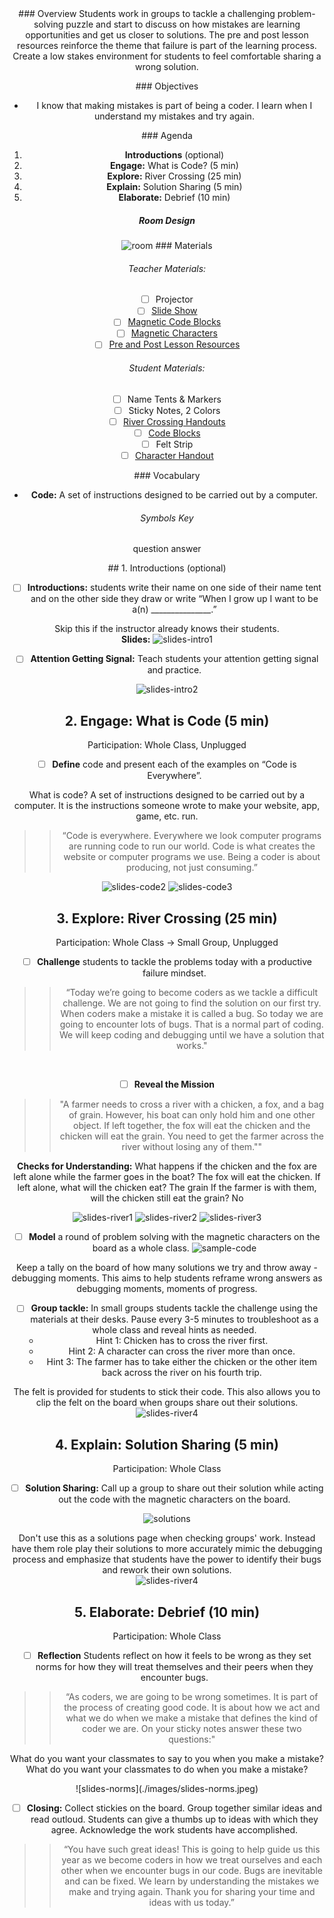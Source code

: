 <header class='header' title='I am a Coder' subtitle='Lesson 01'/>

<notable>
<iconp src='/icons/activity.png'>### Overview</iconp>
Students work in groups to tackle a challenging problem-solving puzzle and start to discuss on how mistakes are learning opportunities and get us closer to solutions. The pre and post lesson resources reinforce the theme that failure is part of the learning process. Create a low stakes environment for students to feel comfortable sharing a wrong solution.

<iconp src='/icons/objectives.png'>### Objectives</iconp>
- I know that making mistakes is part of being a coder. I learn when I understand my mistakes and try again.

<iconp src='/icons/agenda.png'>### Agenda</iconp>
1. **Introductions** (optional)
1. **Engage:** What is Code? (5 min)
1. **Explore:** River Crossing (25 min)
1. **Explain:** Solution Sharing (5 min)
1. **Elaborate:** Debrief (10 min)

##### Room Design
![room](/images/layout-groups.png)
<note>
<iconp src='/icons/materials.png'>### Materials</iconp>
###### Teacher Materials:
- [ ] Projector
- [ ] [Slide Show][slide-show]
- [ ] [Magnetic Code Blocks][Tcode-blocks]
- [ ] [Magnetic Characters][Tcharacters]
- [ ] [Pre and Post Lesson Resources][pre-post]

###### Student Materials:
- [ ] Name Tents & Markers
- [ ] Sticky Notes, 2 Colors
- [ ] [River Crossing Handouts][handout]
- [ ] [Code Blocks][code-blocks]
- [ ] Felt Strip
- [ ] [Character Handout][characters]

<iconp src='/icons/vocab.png'>### Vocabulary</iconp>
- **Code:** A set of instructions designed to be carried out by a computer.

###### Symbols Key
<iconp ml='1.65em' type='question'>question</iconp>
<iconp ml='1.65em' type='answer'>answer</iconp>
</note>

<pagebreak/>
## 1. Introductions (optional)

- [ ] **Introductions:** students write their name on one side of their name tent and on the other side they draw or write “When I grow up I want to be a(n) _______________.”

<note type="tip"> Skip this if the instructor already knows their students.
 <br/> **Slides:** ![slides-intro1](./images/slides-intro1.jpeg)</note>

- [ ] **Attention Getting Signal:** Teach students your attention getting signal and practice.

<note>![slides-intro2](images/slides-intro2.jpeg)</note>

## 2. Engage: What is Code (5 min)
Participation: Whole Class, Unplugged

- [ ] **Define** code and present each of the examples on “Code is Everywhere”.

<iconp type="question">What is code?</iconp>
<iconp type="answer">A set of instructions designed to be carried out by a computer. It is the instructions someone wrote to make your website, app, game, etc. run.</iconp>

> > “Code is everywhere. Everywhere we look computer programs are running code to run our world. Code is what creates the website or computer programs we use. Being a coder is about producing, not just consuming.”

<note>![slides-code2](./images/slides-code2.jpeg)
![slides-code3](./images/slides-code3.jpeg)</note>
<pagebreak/>

## 3. Explore: River Crossing (25 min)
Participation: Whole Class ->  Small Group, Unplugged

- [ ] **Challenge** students to tackle the problems today with a productive failure mindset.
> >  “Today we’re going to become coders as we tackle a difficult challenge. We are not going to find the solution on our first try. When coders make a mistake it is called a bug. So today we are going to encounter lots of bugs. That is a normal part of coding. We will keep coding and debugging until we have a solution that works."


<br/>

- [ ] **Reveal the Mission**
> > "A farmer needs to cross a river with a chicken, a fox, and a bag of grain. However, his boat can only hold him and one other object. If left together, the fox will eat the chicken and the chicken will eat the grain. You need to get the farmer across the river without losing any of them.""

**Checks for Understanding:**
<iconp type="question"> What happens if the chicken and the fox are left alone while the farmer goes in the boat? </iconp>
<iconp type="answer"> The fox will eat the chicken.</iconp>
<iconp type="question"> If left alone, what will the chicken eat?</iconp>
<iconp type="answer"> The grain</iconp>
<iconp type="question"> If the farmer is with them, will the chicken still eat the grain?</iconp>
<iconp type="answer"> No </iconp>

<note>![slides-river1](./images/slides-river1.jpeg)
![slides-river2](./images/slides-river2.jpeg)
![slides-river3](./images/slides-river3.jpeg)</note>

<pagebreak/>

- [ ] **Model** a round of problem solving with the magnetic characters on the board as a whole class.
![sample-code](./images/sample-code.jpeg)

<note type="tip">Keep a tally on the board of how many solutions we try and throw away - debugging moments. This aims to help students reframe wrong answers as debugging moments, moments of progress.</note>

- [ ] **Group tackle:** In small groups students tackle the challenge using the materials at their desks. Pause every 3-5 minutes to troubleshoot as a whole class and reveal hints as needed.
	- Hint 1: Chicken has to cross the river first.
	- Hint 2: A character can cross the river more than once.
	- Hint 3: The farmer has to take either the chicken or the other item back across the river on his fourth trip.

<note type="tip">The felt is provided for students to stick their code. This also allows you to clip the felt on the board when groups share out their solutions.
![slides-river4](./images/slides-river4.jpeg)</note>

<pagebreak/>

## 4. Explain: Solution Sharing (5 min)
Participation: Whole Class

- [ ] **Solution Sharing:** Call up a group to share out their solution while acting out the code with the magnetic characters on the board.

![solutions](./images/solutions.jpeg)

<note type="tip">Don't use this as a solutions page when checking groups' work. Instead have them role play their solutions to more accurately mimic the debugging process and emphasize that students have the power to identify their bugs and rework their own solutions.
<br/>
![slides-river4](./images/slides-river4.jpeg)</note>

<pagebreak/>

## 5. Elaborate: Debrief (10 min)
Participation: Whole Class

- [ ] **Reflection** Students reflect on how it feels to be wrong as they set norms for how they will treat themselves and their peers when they encounter bugs.

> > “As coders, we are going to be wrong sometimes. It is part of the process of creating good code. It is about how we act and what we do when we make a mistake that defines the kind of coder we are. On your sticky notes answer these two questions:"

<iconp type="question">What do you want your classmates to say to you when you make a mistake?</iconp>
<iconp type="question">What do you want your classmates to do when you make a mistake?</iconp>

<note>
![slides-norms](./images/slides-norms.jpeg)
</note>

<br/>

- [ ] **Closing:** Collect stickies on the board. Group together similar ideas and read outloud. Students can give a thumbs up to ideas with which they agree. Acknowledge the work students have accomplished.

> > “You have such great ideas! This is going to help guide us this year as we become coders in how we treat ourselves and each other when we encounter bugs in our code. Bugs are inevitable and can be fixed. We learn by understanding the mistakes we make and trying again. Thank you for sharing your time and ideas with us today.”

</notable>

[slide-show]: https://docs.google.com/a/9-dots.org/presentation/d/16SRS5vIIfK5dU6E_G3yIBfCgem9WmMHWPu09JpMY05M/edit?usp=sharing
[Tcode-blocks]: https://drive.google.com/file/d/0B2wBzr9vcXjPVFJSdmpISXlaU2c/view?usp=sharing
[Tcharacters]: https://drive.google.com/file/d/0B2wBzr9vcXjPRDdsaHhzMVpKT3M/view?usp=sharing
[solution]: https://drive.google.com/file/d/0B2wBzr9vcXjPaXZMS1ZDaUVJanM/view?usp=sharing
[pre-post]: https://docs.google.com/document/d/1FJadnUWO4exzRNfrZ7wbNUuTBXjgFHvgwgLV9D8neek/edit?usp=sharing
[handout]: https://drive.google.com/open?id=1KtK75TuiA325kNRi_n6fS5FQMISY1oownFKKqG5Qz18
[code-blocks]: https://drive.google.com/file/d/0B2wBzr9vcXjPVFJSdmpISXlaU2c/view?usp=sharing
[characters]: https://drive.google.com/file/d/0B2wBzr9vcXjPNjhKX19SdGs1OXc/view?usp=sharing
